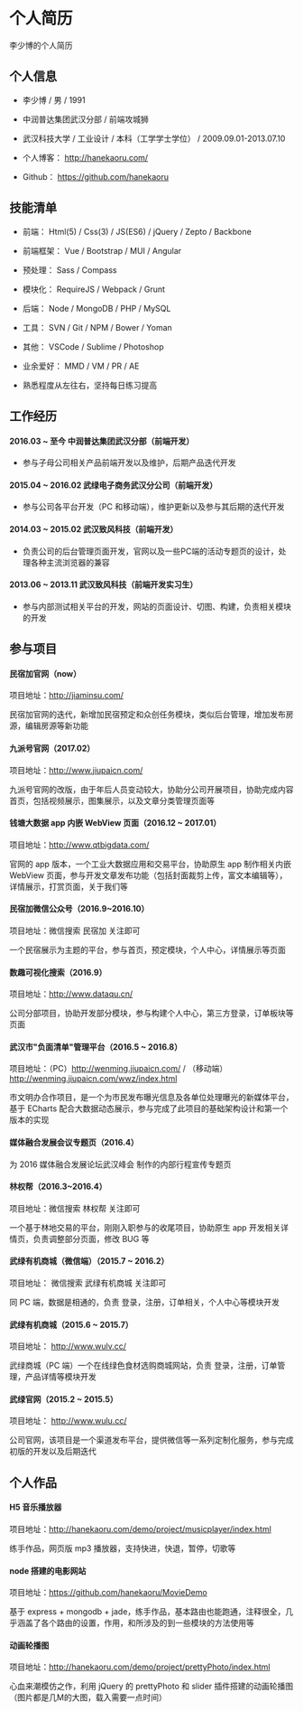 个人简历
======================
李少博的个人简历

## 个人信息

* 李少博 / 男 / 1991

* 中润普达集团武汉分部 / 前端攻城狮

* 武汉科技大学 / 工业设计 / 本科（工学学士学位） / 2009.09.01-2013.07.10

* 个人博客： http://hanekaoru.com/

* Github： https://github.com/hanekaoru





## 技能清单

* 前端： Html(5) / Css(3) / JS(ES6) / jQuery / Zepto / Backbone

* 前端框架： Vue / Bootstrap / MUI / Angular

* 预处理： Sass / Compass

* 模块化： RequireJS / Webpack / Grunt

* 后端： Node / MongoDB / PHP / MySQL

* 工具： SVN / Git /  NPM / Bower / Yoman

* 其他： VSCode / Sublime / Photoshop 

* 业余爱好： MMD / VM / PR / AE 

* 熟悉程度从左往右，坚持每日练习提高





## 工作经历

#### 2016.03 ~ 至今 中润普达集团武汉分部（前端开发）

* 参与子母公司相关产品前端开发以及维护，后期产品迭代开发

#### 2015.04 ~ 2016.02 武绿电子商务武汉分公司（前端开发） 

* 参与公司各平台开发（PC 和移动端），维护更新以及参与其后期的迭代开发

#### 2014.03 ~ 2015.02 武汉致风科技（前端开发）

* 负责公司的后台管理页面开发，官网以及一些PC端的活动专题页的设计，处理各种主流浏览器的兼容

#### 2013.06 ~ 2013.11 武汉致风科技（前端开发实习生） 

* 参与内部测试相关平台的开发，网站的页面设计、切图、构建，负责相关模块的开发




## 参与项目

#### 民宿加官网（now）

项目地址：http://jiaminsu.com/

民宿加官网的迭代，新增加民宿预定和众创任务模块，类似后台管理，增加发布房源，编辑房源等新功能


#### 九派号官网（2017.02）

项目地址：http://www.jiupaicn.com/

九派号官网的改版，由于年后人员变动较大，协助分公司开展项目，协助完成内容首页，包括视频展示，图集展示，以及文章分类管理页面等


#### 钱塘大数据 app 内嵌 WebView 页面（2016.12 ~ 2017.01）

项目地址：http://www.qtbigdata.com/

官网的 app 版本，一个工业大数据应用和交易平台，协助原生 app 制作相关内嵌 WebView 页面，参与开发文章发布功能（包括封面裁剪上传，富文本编辑等），详情展示，打赏页面，关于我们等


#### 民宿加微信公众号（2016.9~2016.10）

项目地址：微信搜索 民宿加 关注即可

一个民宿展示为主题的平台，参与首页，预定模块，个人中心，详情展示等页面


#### 数趣可视化搜索（2016.9）

项目地址：http://www.dataqu.cn/

公司分部项目，协助开发部分模块，参与构建个人中心，第三方登录，订单板块等页面


#### 武汉市"负面清单"管理平台（2016.5 ~ 2016.8）

项目地址：（PC）http://wenming.jiupaicn.com/ / （移动端）http://wenming.jiupaicn.com/wwz/index.html 

市文明办合作项目，是一个为市民发布曝光信息及各单位处理曝光的新媒体平台，基于 ECharts 配合大数据动态展示，参与完成了此项目的基础架构设计和第一个版本的实现


#### 媒体融合发展会议专题页（2016.4）

为 2016 媒体融合发展论坛武汉峰会 制作的内部行程宣传专题页


#### 林权帮（2016.3~2016.4）

项目地址：微信搜索 林权帮 关注即可

一个基于林地交易的平台，刚刚入职参与的收尾项目，协助原生 app 开发相关详情页，负责调整部分页面，修改 BUG 等


#### 武绿有机商城（微信端）（2015.7 ~ 2016.2）

项目地址： 微信搜索 武绿有机商城 关注即可

同 PC 端，数据是相通的，负责 登录，注册，订单相关，个人中心等模块开发


#### 武绿有机商城（2015.6 ~ 2015.7）

项目地址： http://www.wulv.cc/

武绿商城（PC 端）一个在线绿色食材选购商城网站，负责 登录，注册，订单管理，产品详情等模块开发


#### 武绿官网（2015.2 ~ 2015.5）

项目地址： http://www.wulu.cc/

公司官网，该项目是一个渠道发布平台，提供微信等一系列定制化服务，参与完成初版的开发以及后期迭代



## 个人作品


#### H5 音乐播放器

项目地址：http://hanekaoru.com/demo/project/musicplayer/index.html

练手作品，网页版 mp3 播放器，支持快进，快退，暂停，切歌等


#### node 搭建的电影网站

项目地址：https://github.com/hanekaoru/MovieDemo

基于 express + mongodb + jade，练手作品，基本路由也能跑通，注释很全，几乎涵盖了各个路由的设置，作用，和所涉及的到一些模块的方法使用等


#### 动画轮播图

项目地址：http://hanekaoru.com/demo/project/prettyPhoto/index.html

心血来潮模仿之作，利用 jQuery 的 prettyPhoto 和 slider 插件搭建的动画轮播图（图片都是几M的大图，载入需要一点时间）
